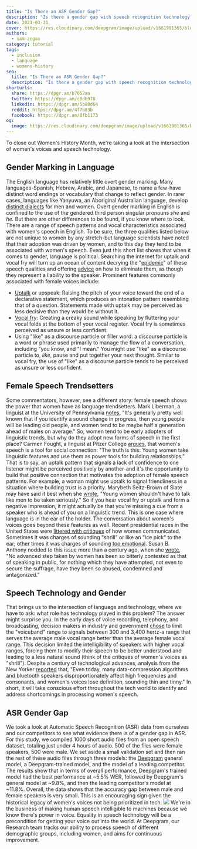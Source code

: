 ```yaml
---
title: "Is There an ASR Gender Gap?"
description: "Is there a gender gap with speech recognition technology? Is there differences with automatic speech recognition between genders? Here is what we see."
date: 2021-03-31
cover: https://res.cloudinary.com/deepgram/image/upload/v1661981365/blog/is-there-an-asr-gender-gap/is-there-asr-gender-gap%402x.jpg
authors:
  - sam-zegas
category: tutorial
tags:
  - inclusion
  - language
  - womens-history
seo:
  title: "Is There an ASR Gender Gap?"
  description: "Is there a gender gap with speech recognition technology? Is there differences with automatic speech recognition between genders? Here is what we see."
shorturls:
  share: https://dpgr.am/b7052aa
  twitter: https://dpgr.am/c8db978
  linkedin: https://dpgr.am/5b80d64
  reddit: https://dpgr.am/4f7b83b
  facebook: https://dpgr.am/8fb1173
og:
  image: https://res.cloudinary.com/deepgram/image/upload/v1661981365/blog/is-there-an-asr-gender-gap/is-there-asr-gender-gap%402x.jpg
---
```


To close out Women's History Month, we're taking a look at the intersection of women's voices and speech technology.

## Gender Marking in Language

The English language has relatively little overt gender marking. Many languages-Spanish, Hebrew, Arabic, and Japanese, to name a few-have distinct word endings or vocabulary that change to reflect gender. In rarer cases, languages like Yanyuwa, an Aboriginal Australian language, develop [distinct dialects](http://www.bbc.com/travel/story/20180429-australias-ancient-language-shaped-by-sharks) for men and women. Overt gender marking in English is confined to the use of the gendered third person singular pronouns _she_ and _he._ But there are other differences to be found, if you know where to look. There are a range of speech patterns and vocal characteristics associated with women's speech in English. To be sure, the three qualities listed below are not unique to women by any stretch-but language scientists have noted that their adoption was driven by women, and to this day they tend to be associated with women's speech. Even just this short list shows that when it comes to gender, language is political. Searching the internet for uptalk and vocal fry will turn up an ocean of content decrying the "[epidemic](https://www.psychologytoday.com/us/blog/caveman-logic/201010/the-uptalk-epidemic)" of these speech qualities and offering [advice](https://www.youtube.com/watch?v=HEfMwri22SM) on how to eliminate them, as though they represent a liability to the speaker. Prominent features commonly associated with female voices include: 

*   [Uptalk](https://www.bbc.com/news/magazine-28708526) or upspeak: Raising the pitch of your voice toward the end of a declarative statement, which produces an intonation pattern resembling that of a question. Statements made with uptalk may be perceived as less decisive than they would be without it.
*   [Vocal fry](https://www.youtube.com/watch?v=4L7-9N1xQZA): Creating a creaky sound while speaking by fluttering your vocal folds at the bottom of your vocal register. Vocal fry is sometimes perceived as unsure or less confident.
*   Using "like" as a discourse particle or filler word: a discourse particle is a word or phrase used primarily to manage the flow of a conversation, including "you know, and "I mean." You might use "like" as a discourse particle to, _like_, pause and put together your next thought. Similar to vocal fry, the use of "like" as a discourse particle tends to be perceived as unsure or less confident.

## Female Speech Trendsetters

Some commentators, however, see a different story: female speech shows the power that women have as language trendsetters. Mark Liberman, a linguist at the University of Pennsylvania [notes](https://www.npr.org/2015/07/23/425608745/from-upspeak-to-vocal-fry-are-we-policing-young-womens-voices), "It's generally pretty well known that if you identify a sound change in progress, then young people will be leading old people, and women tend to be maybe half a generation ahead of males on average." So, women tend to be early adopters of linguistic trends, but why do they adopt new forms of speech in the first place? Carmen Fought, a linguist at Pitzer College [argues](https://www.npr.org/2015/07/23/425608745/from-upspeak-to-vocal-fry-are-we-policing-young-womens-voices), that women's speech is a tool for social connection: "The truth is this: Young women take linguistic features and use them as power tools for building relationships." That is to say, an uptalk pattern that signals a lack of confidence to one listener might be perceived positively by another-and it's the opportunity to build that positive connection that motivates the adoption of female speech patterns. For example, a woman might use uptalk to signal friendliness in a situation where building trust is a priority. Marybeth Seitz-Brown of Slate may have said it best when she [wrote](https://slate.com/human-interest/2014/12/uptalk-is-ok-young-women-shouldn-t-have-to-talk-like-men-to-be-taken-seriously.html), "Young women shouldn't have to talk like men to be taken seriously." So if you hear vocal fry or uptalk and form a negative impression, it might actually be that you're missing a cue from a speaker who is ahead of you on a linguistic trend. This is one case where language is in the ear of the holder.  The conversation about women's voices goes beyond these features as well. Recent presidential races in the United States were [littered with critiques](https://www.washingtonpost.com/outlook/2019/09/11/that-grating-noise-its-people-criticizing-female-voices-debate-stage/) of how women communicated. Sometimes it was charges of sounding "shrill" or like an "ice pick" to the ear; other times it was charges of sounding [too emotional](https://www.usnews.com/news/politics/articles/2019-04-16/women-candidates-still-tagged-as-too-emotional-to-hold-office). Susan B. Anthony nodded to this issue more than a century ago, when she [wrote](https://www.google.com/books/edition/Failure_Is_Impossible/2po16sEMd7AC?hl=en), "No advanced step taken by women has been so bitterly contested as that of speaking in public, for nothing which they have attempted, not even to secure the suffrage, have they been so abused, condemned and antagonized." 

## Speech Technology and Gender

That brings us to the intersection of language and technology, where we have to ask: what role has technology played in this problem? The answer might surprise you. In the early days of voice recording, telephony, and broadcasting, decision makers in industry and government [chose](https://www.newyorker.com/culture/cultural-comment/a-century-of-shrill-how-bias-in-technology-has-hurt-womens-voices) to limit the "voiceband" range to signals between 300 and 3,400 hertz-a range that serves the average male vocal range better than the average female vocal range. This decision limited the intelligibility of speakers with higher vocal ranges, forcing them to modify their speech to be better understood and leading to a less natural sound (think of the critiques of women's voices as "shrill"). Despite a century of technological advances, analysis from the New Yorker [reported](https://www.newyorker.com/culture/cultural-comment/a-century-of-shrill-how-bias-in-technology-has-hurt-womens-voices) that, "Even today, many data-compression algorithms and bluetooth speakers disproportionately affect high frequencies and consonants, and women's voices lose definition, sounding thin and tinny." In short, it will take conscious effort throughout the tech world to identify and address shortcomings in processing women's speech.

## ASR Gender Gap

We took a look at Automatic Speech Recognition (ASR) data from ourselves and our competitors to see what evidence there is of a gender gap in ASR. For this study, we compiled 1000 short audio files from an open speech dataset, totaling just under 4 hours of audio. 500 of the files were female speakers, 500 were male. We set aside a small validation set and then ran the rest of these audio files through three models: the [Deepgram](https://deepgram.com/) general model, a Deepgram-trained model, and the model of a leading competitor. The results show that in terms of overall performance, Deepgram's trained model had the best performance at ~5.5% WER, followed by Deepgram's general model at ~9.8%, and then the leading competitor's model at ~11.8%. Overall, the data shows that the accuracy gap between male and female speakers is very small. This is an encouraging sign given the historical legacy of women's voices not being prioritized in tech. ![](https://res.cloudinary.com/deepgram/image/upload/v1661976839/blog/is-there-an-asr-gender-gap/Screen-Shot-2021-03-30-at-11.21.49-AM.png) We're in the business of making human speech intelligible to machines because we know there's power in voice. Equality in speech technology will be a precondition for getting your voice out into the world. At Deepgram, our Research team tracks our ability to process speech of different demographic groups, including women, and aims for continuous improvement. 
